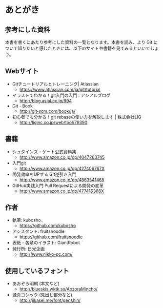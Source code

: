 # あとがき

## 参考にした資料

本書を書くにあたり参考にした資料の一覧となります。本書を読み、より Git について知りたいと感じたときには、以下のサイトや書籍を見てみるといいでしょう。

## Webサイト

- Gitチュートリアルとトレーニング| Atlassian
    - https://www.atlassian.com/ja/git/tutorial
- イラストでわかる！git入門の入門 : アシアルブログ
    - http://blog.asial.co.jp/894
- Git - Book
    - http://git-scm.com/book/ja/
- 初心者でも分かる！git rebaseの使い方を解説します | 株式会社LIG
    - http://liginc.co.jp/web/tool/79390

## 書籍

- シュタインズ・ゲート公式資料集
    - http://www.amazon.co.jp/dp/4047263745
- 入門git
    - http://www.amazon.co.jp/dp/427406767X
- 開発効率をUPする Git逆引き入門
    - http://www.amazon.co.jp/dp/4863541465
- GitHub実践入門 Pull Requestによる開発の変革
    - http://www.amazon.co.jp/dp/477416366X

## 作者

- 執筆: kubosho_
    - https://github.com/kubosho
- アシスタント: fruitsnoodle
    - https://github.com/fruitsnoodle
- 表紙・各章のイラスト: GiantRobot
- 発行所: 日光企画
    - http://www.nikko-pc.com/

## 使用しているフォント

- あおぞら明朝 (本文など)
    - http://blueskis.wktk.so/AozoraMincho/
- 源真ゴシック (見出し部分など)
    - http://jikasei.me/font/genshin/
